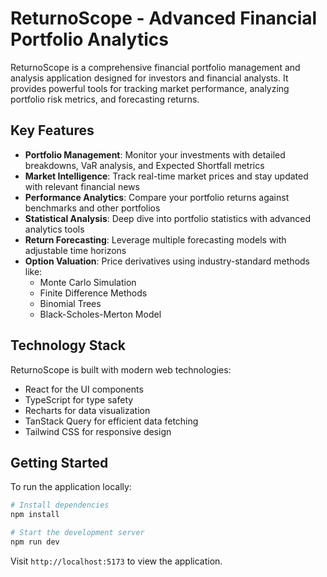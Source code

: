 
# ReturnoScope - Advanced Financial Portfolio Analytics

ReturnoScope is a comprehensive financial portfolio management and analysis application designed for investors and financial analysts. It provides powerful tools for tracking market performance, analyzing portfolio risk metrics, and forecasting returns.

## Key Features

- **Portfolio Management**: Monitor your investments with detailed breakdowns, VaR analysis, and Expected Shortfall metrics
- **Market Intelligence**: Track real-time market prices and stay updated with relevant financial news
- **Performance Analytics**: Compare your portfolio returns against benchmarks and other portfolios
- **Statistical Analysis**: Deep dive into portfolio statistics with advanced analytics tools
- **Return Forecasting**: Leverage multiple forecasting models with adjustable time horizons
- **Option Valuation**: Price derivatives using industry-standard methods like:
  - Monte Carlo Simulation
  - Finite Difference Methods
  - Binomial Trees
  - Black-Scholes-Merton Model

## Technology Stack

ReturnoScope is built with modern web technologies:
- React for the UI components
- TypeScript for type safety
- Recharts for data visualization
- TanStack Query for efficient data fetching
- Tailwind CSS for responsive design

## Getting Started

To run the application locally:

```bash
# Install dependencies
npm install

# Start the development server
npm run dev
```

Visit `http://localhost:5173` to view the application.
